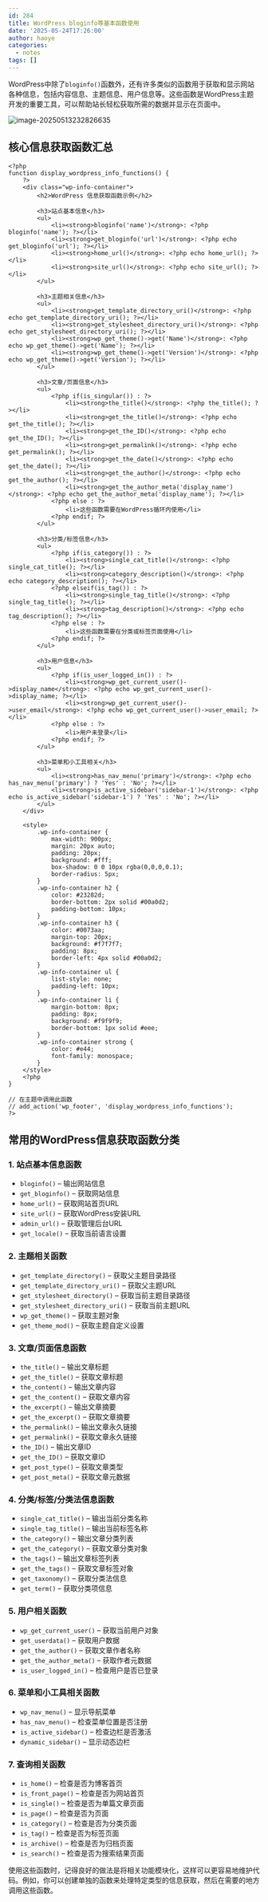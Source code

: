 ```yaml
---
id: 284
title: WordPress bloginfo等基本函数使用
date: '2025-05-24T17:26:00'
author: haoye
categories:
  - notes
tags: []
---
```


WordPress中除了`bloginfo()`函数外，还有许多类似的函数用于获取和显示网站各种信息，包括内容信息、主题信息、用户信息等。这些函数是WordPress主题开发的重要工具，可以帮助站长轻松获取所需的数据并显示在页面中。

![image-20250513232826635](C:\Users\wingxu\AppData\Roaming\Typora\typora-user-images\image-20250513232826635.png)

## 核心信息获取函数汇总

```
<?php
function display_wordpress_info_functions() {
    ?>
    <div class="wp-info-container">
        <h2>WordPress 信息获取函数示例</h2>

        <h3>站点基本信息</h3>
        <ul>
            <li><strong>bloginfo('name')</strong>: <?php bloginfo('name'); ?></li>
            <li><strong>get_bloginfo('url')</strong>: <?php echo get_bloginfo('url'); ?></li>
            <li><strong>home_url()</strong>: <?php echo home_url(); ?></li>
            <li><strong>site_url()</strong>: <?php echo site_url(); ?></li>
        </ul>

        <h3>主题相关信息</h3>
        <ul>
            <li><strong>get_template_directory_uri()</strong>: <?php echo get_template_directory_uri(); ?></li>
            <li><strong>get_stylesheet_directory_uri()</strong>: <?php echo get_stylesheet_directory_uri(); ?></li>
            <li><strong>wp_get_theme()->get('Name')</strong>: <?php echo wp_get_theme()->get('Name'); ?></li>
            <li><strong>wp_get_theme()->get('Version')</strong>: <?php echo wp_get_theme()->get('Version'); ?></li>
        </ul>

        <h3>文章/页面信息</h3>
        <ul>
            <?php if(is_singular()) : ?>
                <li><strong>the_title()</strong>: <?php the_title(); ?></li>
                <li><strong>get_the_title()</strong>: <?php echo get_the_title(); ?></li>
                <li><strong>get_the_ID()</strong>: <?php echo get_the_ID(); ?></li>
                <li><strong>get_permalink()</strong>: <?php echo get_permalink(); ?></li>
                <li><strong>get_the_date()</strong>: <?php echo get_the_date(); ?></li>
                <li><strong>get_the_author()</strong>: <?php echo get_the_author(); ?></li>
                <li><strong>get_the_author_meta('display_name')</strong>: <?php echo get_the_author_meta('display_name'); ?></li>
            <?php else : ?>
                <li>这些函数需要在WordPress循环内使用</li>
            <?php endif; ?>
        </ul>

        <h3>分类/标签信息</h3>
        <ul>
            <?php if(is_category()) : ?>
                <li><strong>single_cat_title()</strong>: <?php single_cat_title(); ?></li>
                <li><strong>category_description()</strong>: <?php echo category_description(); ?></li>
            <?php elseif(is_tag()) : ?>
                <li><strong>single_tag_title()</strong>: <?php single_tag_title(); ?></li>
                <li><strong>tag_description()</strong>: <?php echo tag_description(); ?></li>
            <?php else : ?>
                <li>这些函数需要在分类或标签页面使用</li>
            <?php endif; ?>
        </ul>

        <h3>用户信息</h3>
        <ul>
            <?php if(is_user_logged_in()) : ?>
                <li><strong>wp_get_current_user()->display_name</strong>: <?php echo wp_get_current_user()->display_name; ?></li>
                <li><strong>wp_get_current_user()->user_email</strong>: <?php echo wp_get_current_user()->user_email; ?></li>
            <?php else : ?>
                <li>用户未登录</li>
            <?php endif; ?>
        </ul>

        <h3>菜单和小工具相关</h3>
        <ul>
            <li><strong>has_nav_menu('primary')</strong>: <?php echo has_nav_menu('primary') ? 'Yes' : 'No'; ?></li>
            <li><strong>is_active_sidebar('sidebar-1')</strong>: <?php echo is_active_sidebar('sidebar-1') ? 'Yes' : 'No'; ?></li>
        </ul>
    </div>

    <style>
        .wp-info-container {
            max-width: 900px;
            margin: 20px auto;
            padding: 20px;
            background: #fff;
            box-shadow: 0 0 10px rgba(0,0,0,0.1);
            border-radius: 5px;
        }
        .wp-info-container h2 {
            color: #23282d;
            border-bottom: 2px solid #00a0d2;
            padding-bottom: 10px;
        }
        .wp-info-container h3 {
            color: #0073aa;
            margin-top: 20px;
            background: #f7f7f7;
            padding: 8px;
            border-left: 4px solid #00a0d2;
        }
        .wp-info-container ul {
            list-style: none;
            padding-left: 10px;
        }
        .wp-info-container li {
            margin-bottom: 8px;
            padding: 8px;
            background: #f9f9f9;
            border-bottom: 1px solid #eee;
        }
        .wp-info-container strong {
            color: #e44;
            font-family: monospace;
        }
    </style>
    <?php
}

// 在主题中调用此函数
// add_action('wp_footer', 'display_wordpress_info_functions');
?>
```

## 常用的WordPress信息获取函数分类

### 1. 站点基本信息函数

- `bloginfo()` – 输出网站信息
- `get_bloginfo()` – 获取网站信息
- `home_url()` – 获取网站首页URL
- `site_url()` – 获取WordPress安装URL
- `admin_url()` – 获取管理后台URL
- `get_locale()` – 获取当前语言设置

### 2. 主题相关函数

- `get_template_directory()` – 获取父主题目录路径
- `get_template_directory_uri()` – 获取父主题URL
- `get_stylesheet_directory()` – 获取当前主题目录路径
- `get_stylesheet_directory_uri()` – 获取当前主题URL
- `wp_get_theme()` – 获取主题对象
- `get_theme_mod()` – 获取主题自定义设置

### 3. 文章/页面信息函数

- `the_title()` – 输出文章标题
- `get_the_title()` – 获取文章标题
- `the_content()` – 输出文章内容
- `get_the_content()` – 获取文章内容
- `the_excerpt()` – 输出文章摘要
- `get_the_excerpt()` – 获取文章摘要
- `the_permalink()` – 输出文章永久链接
- `get_permalink()` – 获取文章永久链接
- `the_ID()` – 输出文章ID
- `get_the_ID()` – 获取文章ID
- `get_post_type()` – 获取文章类型
- `get_post_meta()` – 获取文章元数据

### 4. 分类/标签/分类法信息函数

- `single_cat_title()` – 输出当前分类名称
- `single_tag_title()` – 输出当前标签名称
- `the_category()` – 输出文章分类列表
- `get_the_category()` – 获取文章分类对象
- `the_tags()` – 输出文章标签列表
- `get_the_tags()` – 获取文章标签对象
- `get_taxonomy()` – 获取分类法信息
- `get_term()` – 获取分类项信息

### 5. 用户相关函数

- `wp_get_current_user()` – 获取当前用户对象
- `get_userdata()` – 获取用户数据
- `get_the_author()` – 获取文章作者名称
- `get_the_author_meta()` – 获取作者元数据
- `is_user_logged_in()` – 检查用户是否已登录

### 6. 菜单和小工具相关函数

- `wp_nav_menu()` – 显示导航菜单
- `has_nav_menu()` – 检查菜单位置是否注册
- `is_active_sidebar()` – 检查边栏是否激活
- `dynamic_sidebar()` – 显示动态边栏

### 7. 查询相关函数

- `is_home()` – 检查是否为博客首页
- `is_front_page()` – 检查是否为网站首页
- `is_single()` – 检查是否为单篇文章页面
- `is_page()` – 检查是否为页面
- `is_category()` – 检查是否为分类页面
- `is_tag()` – 检查是否为标签页面
- `is_archive()` – 检查是否为归档页面
- `is_search()` – 检查是否为搜索结果页面

使用这些函数时，记得良好的做法是将相关功能模块化，这样可以更容易地维护代码。例如，你可以创建单独的函数来处理特定类型的信息获取，然后在需要的地方调用这些函数。
